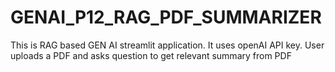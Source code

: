 # GENAI_P12_RAG_PDF_SUMMARIZER
This is RAG based GEN AI streamlit application. It uses openAI API key. User uploads  a PDF and asks question to get relevant summary from PDF
